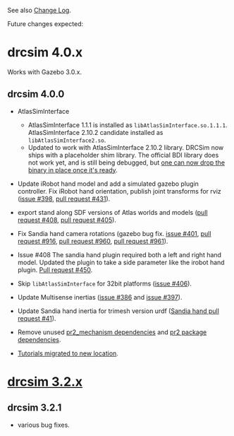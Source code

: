 See also [Change Log](https://bitbucket.org/osrf/drcsim/wiki/DRC/ChangeLog).

Future changes expected:

# drcsim 4.0.x

Works with Gazebo 3.0.x.

## drcsim 4.0.0

* AtlasSimInterface
    * AtlasSimInterface 1.1.1 is installed as `libAtlasSimInterface.so.1.1.1`.  AtlasSimInterface 2.10.2 candidate installed as `libAtlasSimInterface2.so`.
    * Updated to work with AtlasSimInterface 2.10.2 library.  DRCSim now ships with a placeholder shim library.  The official BDI library does not work yet, and is still being debugged, but [one can now drop the binary in place once it's ready](http://gazebosim.org/tutorials?tut=drcsim_install&cat=drcsim#AtlasSimulationInterface2.10.2).

* Update iRobot hand model and add a simulated gazebo plugin controller.  Fix iRobot hand orientation, publish joint transforms for rviz ([issue #398](https://bitbucket.org/osrf/drcsim/issue/398/update_irobot_hand-left-hand-rotate-180deg), [pull request #431](https://bitbucket.org/osrf/drcsim/pull-request/431/make-irobot-hand-publish-joint-transforms/diff)).

* export stand along SDF versions of Atlas worlds and models ([pull request #408](https://bitbucket.org/osrf/drcsim/pull-request/408/add-standalone-versions-of-models/activity), [pull request #405](https://bitbucket.org/osrf/drcsim/issue/405/cant-insert-some-models-atlas-from-the)).

* Fix Sandia hand camera rotations (gazebo bug fix. [issue #401](https://bitbucket.org/osrf/drcsim/issue/401/sandra-hand-cameras-wrong-orientation), [pull request #916](https://bitbucket.org/osrf/gazebo/pull-request/916/fix-for-camera-rotation-bug-issue-920/diff), [pull request #960](https://bitbucket.org/osrf/gazebo/pull-request/960/add-test-from-camera_rotation_fix-branch/diff), [pull request #961](https://bitbucket.org/osrf/gazebo/pull-request/961)).

* Issue #408 The sandia hand plugin required both a left and right hand model. Updated the plugin to take a side parameter like the irobot hand plugin.  [Pull request #450](https://bitbucket.org/osrf/drcsim/pull-request/450).

* Skip `libAtlasSimInterface` for 32bit platforms ([issue #406](https://bitbucket.org/osrf/drcsim/issue/406/do-not-install-libatlassiminterface-in)).

* Update Multisense inertias ([issue #386](https://bitbucket.org/osrf/drcsim/issue/386/multisense-sl-urdf-compatibility) and [issue #397](https://bitbucket.org/osrf/drcsim/issue/397/clarify-which-multisense-inertias-should)).

* Update Sandia hand inertia for trimesh version urdf ([Sandia hand pull request #41](https://bitbucket.org/osrf/sandia-hand/pull-request/41/address-drcsim-issue-400-https/diff)).

* Remove unused [pr2_mechanism dependencies](https://bitbucket.org/osrf/drcsim/pull-request/455/pr2_mechanism-is-not-a-package-this-breaks) and [pr2 package dependencies](https://bitbucket.org/osrf/drcsim/pull-request/456/remove-deprecated-files-and-code-which).

* [Tutorials migrated to new location](http://gazebosim.org/tutorials?cat=drcsim).

# [drcsim 3.2.x](http://gazebosim.org/wiki/DRC/Change_log#drcsim_3.2.x)

## drcsim 3.2.1

* various bug fixes.
